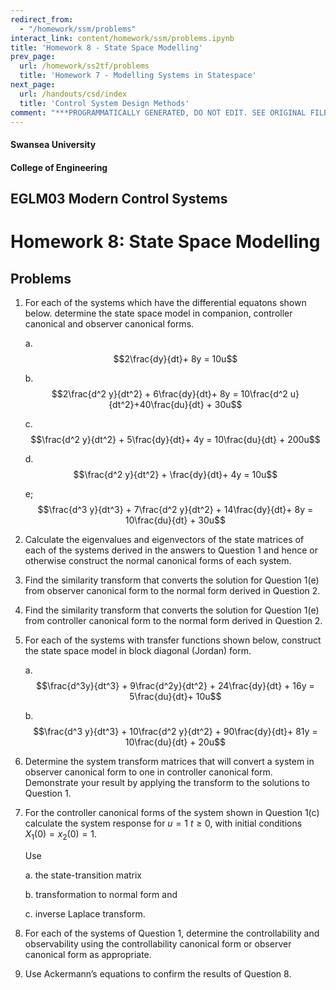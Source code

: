 ```yaml
---
redirect_from:
  - "/homework/ssm/problems"
interact_link: content/homework/ssm/problems.ipynb
title: 'Homework 8 - State Space Modelling'
prev_page:
  url: /homework/ss2tf/problems
  title: 'Homework 7 - Modelling Systems in Statespace'
next_page:
  url: /handouts/csd/index
  title: 'Control System Design Methods'
comment: "***PROGRAMMATICALLY GENERATED, DO NOT EDIT. SEE ORIGINAL FILES IN /content***"
---
```


#### Swansea University
#### College of Engineering

## EGLM03 Modern Control Systems

# Homework 8: State Space Modelling

## Problems

1. For each of the systems which have the differential equatons shown below. determine the state space model in companion, controller canonical and observer canonical forms.
    
    a. $$2\frac{dy}{dt}+ 8y = 10u$$
    
    b. $$2\frac{d^2 y}{dt^2} + 6\frac{dy}{dt}+ 8y = 10\frac{d^2 u}{dt^2}+40\frac{du}{dt} + 30u$$
    
    c. $$\frac{d^2 y}{dt^2} + 5\frac{dy}{dt}+ 4y = 10\frac{du}{dt} + 200u$$
    
    d. $$\frac{d^2 y}{dt^2} + \frac{dy}{dt}+ 4y = 10u$$
    
    e; $$\frac{d^3 y}{dt^3} + 7\frac{d^2 y}{dt^2} + 14\frac{dy}{dt}+ 8y = 10\frac{du}{dt} + 30u$$
    
  

  
2. Calculate the eigenvalues and eigenvectors of the state matrices of each of the systems derived in the answers to Question 1 and hence or otherwise construct the normal canonical forms of each system.

3.	Find the similarity transform that converts the solution for Question 1(e) from observer canonical form to the normal form derived in Question 2.

4.	Find the similarity transform that converts the solution for Question 1(e) from controller canonical form to the normal form derived in Question 2.

5.	For each of the systems with transfer functions shown below, construct the state space model in block diagonal (Jordan) form.
    
    a. $$\frac{d^3y}{dt^3} + 9\frac{d^2y}{dt^2} + 24\frac{dy}{dt} + 16y = 5\frac{du}{dt}+ 10u$$
        
    b. $$\frac{d^3 y}{dt^3} + 10\frac{d^2 y}{dt^2} + 90\frac{dy}{dt}+ 81y = 10\frac{du}{dt} + 20u$$
        

6. Determine the system transform matrices that will convert a system in observer canonical form to one in controller canonical form. Demonstrate your result by applying the transform to the solutions to Question 1.

7. For the controller canonical forms of the system shown in Question 1(c) calculate the system response for $u=1$ $t\ge 0$, with initial conditions  $X_1(0)=x_2(0) = 1$. 

    Use

    a.	the state-transition matrix

    b.	transformation to normal form and 
    
    c.	inverse Laplace transform. 

8.	For each of the systems of Question 1, determine the controllability and observability using the controllability canonical form or observer canonical form as appropriate.

9.	Use Ackermann’s equations to confirm the results of Question 8.
